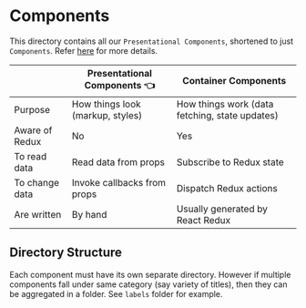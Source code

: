 # Components
This directory contains all our `Presentational Components`, shortened to just `Components`. Refer [here](https://medium.com/@dan_abramov/smart-and-dumb-components-7ca2f9a7c7d0) for more details.

|              | Presentational Components 👈   | Container Components                         |
|--------------|--------------------------------|----------------------------------------------|
|Purpose       |How things look (markup, styles)|How things work (data fetching, state updates)|
|Aware of Redux|No                              |Yes                                           |
|To read data  |Read data from props            |Subscribe to Redux state                      |
|To change data|Invoke callbacks from props     |Dispatch Redux actions                        |
|Are written   |By hand                         |Usually generated by React Redux              |



## Directory Structure
Each component must have its own separate directory. However if multiple components fall under same category (say variety of titles), then they can be aggregated in a folder. See `labels` folder for example.